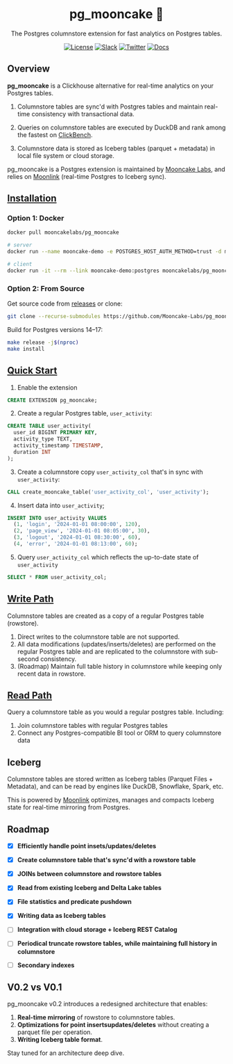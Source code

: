 <div align="center">

# pg_mooncake 🥮
The Postgres columnstore extension for fast analytics on Postgres tables. 

[![License](https://img.shields.io/badge/License-MIT-blue)](https://github.com/Mooncake-Labs/pg_mooncake/blob/main/LICENSE)
[![Slack](https://img.shields.io/badge/Mooncake%20Slack-purple?logo=slack)](https://join.slack.com/t/mooncakelabs/shared_invite/zt-2sepjh5hv-rb9jUtfYZ9bvbxTCUrsEEA)
[![Twitter](https://img.shields.io/twitter/url?url=https%3A%2F%2Fx.com%2Fmooncakelabs&label=%40mooncakelabs)](https://x.com/mooncakelabs)
[![Docs](https://img.shields.io/badge/docs-mooncake?style=flat&logo=readthedocs&logoColor=white)](https://pgmooncake.com/docs)

</div>

## Overview
**pg_mooncake** is a Clickhouse alternative for real-time analytics on your Postgres tables.

1. Columnstore tables are sync'd with Postgres tables and maintain real-time consistency with transactional data.

2. Queries on columnstore tables are executed by DuckDB and rank among the fastest on [ClickBench](https://www.mooncake.dev/blog/clickbench-v0.1).

3. Columnstore data is stored as Iceberg tables (parquet + metadata) in local file system or cloud storage. 

pg_mooncake is a Postgres extension is maintained by [Mooncake Labs](https://mooncake.dev/), and relies on [Moonlink](https://github.com/Mooncake-Labs/moonlink/tree/main) (real-time Postgres to Iceberg sync). 

## [Installation](https://pgmooncake.com/docs/installation)

### Option 1: Docker
```bash
docker pull mooncakelabs/pg_mooncake

# server
docker run --name mooncake-demo -e POSTGRES_HOST_AUTH_METHOD=trust -d mooncakelabs/pg_mooncake

# client
docker run -it --rm --link mooncake-demo:postgres mooncakelabs/pg_mooncake psql -h postgres -U postgres
```

### Option 2: From Source
Get source code from [releases](https://github.com/Mooncake-Labs/pg_mooncake/releases) or clone:
```bash
git clone --recurse-submodules https://github.com/Mooncake-Labs/pg_mooncake.git
```

Build for Postgres versions 14–17:
```bash
make release -j$(nproc)
make install
```

## [Quick Start](https://pgmooncake.com/docs/quick-start)
1. Enable the extension
```sql
CREATE EXTENSION pg_mooncake;
```
2. Create a regular Postgres table, `user_activity`:
```sql
CREATE TABLE user_activity(
  user_id BIGINT PRIMARY KEY,
  activity_type TEXT,
  activity_timestamp TIMESTAMP,
  duration INT
);
```
3. Create a columnstore copy `user_activity_col` that's in sync with `user_activity`:
```sql
CALL create_mooncake_table('user_activity_col', 'user_activity');
```

4. Insert data into `user_activity`;
```sql
INSERT INTO user_activity VALUES
  (1, 'login', '2024-01-01 08:00:00', 120),
  (2, 'page_view', '2024-01-01 08:05:00', 30),
  (3, 'logout', '2024-01-01 08:30:00', 60),
  (4, 'error', '2024-01-01 08:13:00', 60);
```

5. Query `user_activity_col` which reflects the up-to-date state of `user_activity`
```sql
SELECT * FROM user_activity_col;
```

## [Write Path](https://pgmooncake.com/docs/load-data)

Columnstore tables are created as a copy of a regular Postgres table (rowstore). 

1. Direct writes to the columnstore table are not supported.
2. All data modifications (updates/inserts/deletes) are performed on the regular Postgres table and are replicated to the columnstore with sub-second consistency.
3. (Roadmap) Maintain full table history in columnstore while keeping only recent data in rowstore. 

## [Read Path](https://pgmooncake.com/docs/load-data)
Query a columnstore table as you would a regular postgres table. Including:

1. Join columnstore tables with regular Postgres tables
2. Connect any Postgres-compatible BI tool or ORM to query columnstore data

## Iceberg

Columnstore tables are stored written as Iceberg tables (Parquet Files + Metadata), and can be read by engines like DuckDB, Snowflake, Spark, etc.

This is powered by [Moonlink](https://github.com/Mooncake-Labs/moonlink/tree/main) optimizes, manages and compacts Iceberg state for real-time mirroring from Postgres. 

## Roadmap


- [x] **Efficiently handle point insets/updates/deletes**
- [x] **Create columnstore table that's sync'd with a rowstore table**
- [x] **JOINs between columnstore and rowstore tables**
- [x] **Read from existing Iceberg and Delta Lake tables**
- [x] **File statistics and predicate pushdown**
- [x] **Writing data as Iceberg tables**
- [ ] **Integration with cloud storage + Iceberg REST Catalog**
- [ ] **Periodical truncate rowstore tables, while maintaining full history in columnstore**
- [ ] **Secondary indexes**


## V0.2 vs V0.1
pg_mooncake v0.2 introduces a redesigned architecture that enables:

1. **Real-time mirroring** of rowstore to columnstore tables. 
2. **Optimizations for point insertsupdates/deletes** without creating a parquet file per operation. 
3. **Writing Iceberg table format**. 

Stay tuned for an architecture deep dive. 


